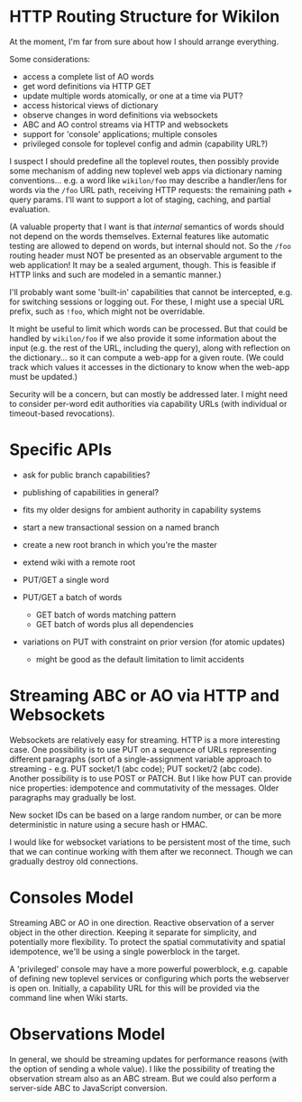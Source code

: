 
HTTP Routing Structure for Wikilon
==================================

At the moment, I'm far from sure about how I should arrange everything.

Some considerations:

* access a complete list of AO words
* get word definitions via HTTP GET
* update multiple words atomically, or one at a time via PUT?
* access historical views of dictionary
* observe changes in word definitions via websockets
* ABC and AO control streams via HTTP and websockets
* support for 'console' applications; multiple consoles
* privileged console for toplevel config and admin (capability URL?)

I suspect I should predefine all the toplevel routes, then possibly provide some mechanism of adding new toplevel web apps via dictionary naming conventions... e.g. a word like `wikilon/foo` may describe a handler/lens for words via the `/foo` URL path, receiving HTTP requests: the remaining path + query params. I'll want to support a lot of staging, caching, and partial evaluation. 

(A valuable property that I want is that *internal* semantics of words should not depend on the words themselves. External features like automatic testing are allowed to depend on words, but internal should not. So the `/foo` routing header must NOT be presented as an observable argument to the web application! It may be a sealed argument, though. This is feasible if HTTP links and such are modeled in a semantic manner.)

I'll probably want some 'built-in' capabilities that cannot be intercepted, e.g. for switching sessions or logging out. For these, I might use a special URL prefix, such as `!foo`, which might not be overridable.

It might be useful to limit which words can be processed. But that could be handled by `wikilon/foo` if we also provide it some information about the input (e.g. the rest of the URL, including the query), along with reflection on the dictionary... so it can compute a web-app for a given route. (We could track which values it accesses in the dictionary to know when the web-app must be updated.)

Security will be a concern, but can mostly be addressed later. I might need to consider per-word edit authorities via capability URLs (with individual or timeout-based revocations).

# Specific APIs

* ask for public branch capabilities? 
 * publishing of capabilities in general? 
 * fits my older designs for ambient authority in capability systems
* start a new transactional session on a named branch
* create a new root branch in which you're the master
* extend wiki with a remote root

* PUT/GET a single word
* PUT/GET a batch of words
  * GET batch of words matching pattern
  * GET batch of words plus all dependencies
* variations on PUT with constraint on prior version (for atomic updates)
  * might be good as the default limitation to limit accidents



# Streaming ABC or AO via HTTP and Websockets

Websockets are relatively easy for streaming. HTTP is a more interesting case. One possibility is to use PUT on a sequence of URLs representing different paragraphs (sort of a single-assignment variable approach to streaming - e.g. PUT socket/1 (abc code); PUT socket/2 (abc code). Another possibility is to use POST or PATCH. But I like how PUT can provide nice properties: idempotence and commutativity of the messages. Older paragraphs may gradually be lost.

New socket IDs can be based on a large random number, or can be more deterministic in nature using a secure hash or HMAC.

I would like for websocket variations to be persistent most of the time, such that we can continue working with them after we reconnect. Though we can gradually destroy old connections.

# Consoles Model

Streaming ABC or AO in one direction. Reactive observation of a server object in the other direction. Keeping it separate for simplicity, and potentially more flexibility. To protect the spatial commutativity and spatial idempotence, we'll be using a single powerblock in the target.

A 'privileged' console may have a more powerful powerblock, e.g. capable of defining new toplevel services or configuring which ports the webserver is open on. Initially, a capability URL for this will be provided via the command line when Wiki starts.

# Observations Model

In general, we should be streaming updates for performance reasons (with the option of sending a whole value). I like the possibility of treating the observation stream also as an ABC stream. But we could also perform a server-side ABC to JavaScript conversion.

